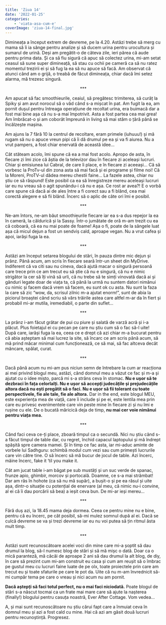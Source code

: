 ```yaml
---
title: 'Ziua 14'
date: '2022-01-25'
categories:
    - 'viata-asa-cum-e'
coverImage: 'ziua-14-final.jpg'
---
```


Dimineața a început extrem de devreme, pe la 4.20. Astăzi trebe să merg cu mama să îi ia sânge pentru analize și să ducem urina pentru urocultura și sumarul de urină. Deși am pregătit-o de câteva zile, ieri părea că aude pentru prima data. Și ca să fiu sigură că apuc să colectez urina, mi-am setat ceasul să sune super dimineață, să stau cu ochii pe cameră ca să nu ratez momentul trezirii ei și să fug la ea să nu apuce să facă. Am observat că atunci când am o grijă, o treabă de făcut dimineața, chiar dacă îmi setez alarma, mă trezesc singură.

<p style="text-align: center;">***</p>

Am apucat să fac smoothieurile, ceaiul, să pregătesc trimiterea, să curăț la Spiky și am avut norocul să o văd când s-a mișcat în pat. Am fugit la ea, am pornit dușul pentru întreaga operațiune de recoltat urina, era buimacă dar a fost mai bine așa că nu s-a mai împotrivit. Asta a fost partea cea mai grea! Am îmbrăcat-o și am coborât împreună in living să mai stăm o țâră până se încălzește mașina.

Am ajuns la 7 fără 10 la centrul de recoltare, eram primele (iuhuuu!) și mă rugam să nu o apuce vreun pipi că îi dă drumul pe ea și va fi aiurea. Nu a vrut pampers, a fost chiar enervată de această idee…

Cât stăteam acolo, îmi spune că ea a mai fost acolo. Apropo de asta, în fiecare zi îmi zice că ăștia de la televizor dau în fiecare zi aceleași lucruri. Chiar și emisiunea lui Cabral, de care îi place, e în fiecare zi aceeași… Că să vorbesc la ProTv-ul din zona asta să mai facă și ei programe și filme noi! Că la Moreni, ProTV-ul dădea mereu chestii faine… La fazele astea, chiar nu știu ce să răspund! Este posibil ca ea să înregistreze mereu aceleași lucruri iar eu nu vreau să o agit spunându-i că nu e așa. Ce rost ar avea?! E o vorbă care spune că dacă ai de ales între a fi corect sau a fi blând, cea mai corectă alegere e să fii blând. Încerc să o aplic de câte ori îmi e posibil.

<p style="text-align: center;">***</p>

Ne-am întors, ne-am băut smoothieurile fiecare iar ea s-a dus repejor la ea în cameră, la căldurică și la Sassy. Într-o jumătate de oră m-am trezit cu ea că coboară, că ea nu mai poate de foame! Așa o fi, poate de la sângele luat așa că micul dejun a fost un sendviș cald, aproape vegan. Nu a vrut cafea și apoi, iarăși fuga la ea.

<p style="text-align: center;">***</p>

Astăzi am început setarea blogului de stări, în pauza dintre mic dejun și prânz. Până acum, am scris în fiecare seară într-un sheet din MyDrive. Indiferent că va citi sau nu cineva, dacă ajută macar o singură persoană care trece prin ce am trecut eu să știe că nu e singură, că nu e nimic strigător la cer să îți vină să urli, că nu trebe să te simți vinovată dacă ai și gânduri legate doar de viața ta, că până la urmă nu suntem datori nimănui cu nimic și facem dacă vrem să facem, eu sunt ok cu asta. Nu sunt la faza la care să zic “wow, da, scrisul zilnic m-a ajutat enorm!”, sunt de abia la piciorul broaștei când scriu să vărs trăirile astea care altfel m-ar da în fiert și probabil mi-ar mutila, iremediabil, o parte din suflet…

<p style="text-align: center;">***</p>

La prânz i-am făcut grătar de pui cu piure și salată de varză acră și i-a plăcut. Plus foietajul ei cu pecan pe care nu știu cum să o fac să-l uite! După care, iarăși fuga la ea, ceea ce e drept că azi chiar m-a bucurat pentru că abia așteptam să mai lucrez la site, să încarc ce am scris până acum, să mă prind măcar minimal cum funcționează, ce să mai, să fac altceva decât mâncare, spălat, curat.

<p style="text-align: center;">***</p>

Dacă până acum nu mi-am pus niciun semn de întrebare la cum ar reacționa ai mei privind blogul meu, astăzi, când domnul meu a văzut ce fac și m-a și ajutat cu o idee mișto, parcă mi s-a strâns ceva în stomac. **Nu e ușor să te dezbraci în fața celorlalți. Nu e ușor să accepți judecățile și prejudecățile altora dacă nu ești pregătit să o faci. Nu e ușor să fii tolerant cu toate perspectivele, fie ale tale, fie ale altora.** Dar in the end, este blogul MEU, este experiența mea de viață, care îi include și pe ei, este lentila mea prin care eu privesc evenimentele care vin peste mine în fiecare zi și nu îmi e rușine cu ele. De o bucată măricică deja de timp, **nu mai cer voie nimănui pentru viața mea.**

<p style="text-align: center;">***</p>

Când faci ceva ce-ți place, zboară timpul ca o secundă. Nici nu știu când s-a făcut timpul de table dar, cu regret, închid capacul laptopului și mă îndrept spășită spre camera mamei. Și în timp ce fac asta, iar mi-aduc aminte de vorbele lui Sadhguru: schimbă modul cum vezi sau cum primești lucrurile care vin către tine. O să încerc să mă bucur de jocul de table. Azi încerc, mâine încerc, fake it ‘til you make it.

Cât am jucat table i-am băgat pe sub mustăți și un suc verde de spanac, frunze apio, ghimbir, morcov și portocală. Doamne, ce s-a mai strâmbat! Dar am râs în hohote (ca să nu mă supăr), a bușit-o și pe ea râsul și uite așa, dintr-o situație cu potențial de enervare (al meu, că nimic nu-i convine, al ei că îi dau porcării să bea) a ieșit ceva bun. De mi-ar ieși mereu…

<p style="text-align: center;">***</p>

Fără duș azi, la 18.45 mama deja dormea. Ceea ce pentru mine nu e bine, pentru că eu încerc, pe cât posibil, să-mi mulez somnul după al ei. Dacă se culcă devreme se va și trezi devreme iar eu nu voi putea să țin ritmul ăsta mult timp.

<p style="text-align: center;">***</p>

Astăzi sunt recunoscătoare acelei voci din mine care mi-a șoptit să dau drumul la blog, să-l numesc blog de stări și să mă mișc o dată. Doar ca o mică paranteză, mă câcâi de aproape 2 ani să dau drumul la alt blog, de diy, în care să prezint cum mi-am construit eu casa și cum am reușit să o îmbrac pe gustul meu cu lucruri faine luate de pe olx, toate proiectele prin care am trecut eu și toate sfaturile pe care le pot da. Uite că nu m-am învrednicit să-mi cumpăr tema pe care o vreau și nici acum nu am pornit.

**Dacă aștepți să faci totul perfect, nu o mai faci niciodată.** Poate blogul de stări s-a născut tocmai ca un frate mai mare care să ajute la nașterea (finally!) blogului pentru casuța noastră, Ever After Cottage. Vom vedea...

A, și mai sunt recunoscătoare nu știu cărui fapt care a înmuiat ceva în domnul meu și azi a fost cald cu mine. Hai că azi am găsit două lucruri pentru recunoștință. Progresez.
